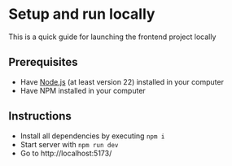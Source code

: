 # Setup and run locally
This is a quick guide for launching the frontend project locally

## Prerequisites
- Have [Node.js](https://nodejs.org/en/download) (at least version 22) installed in your computer
- Have NPM installed in your computer

## Instructions
- Install all dependencies by executing `npm i`
- Start server with `npm run dev`
- Go to http://localhost:5173/
